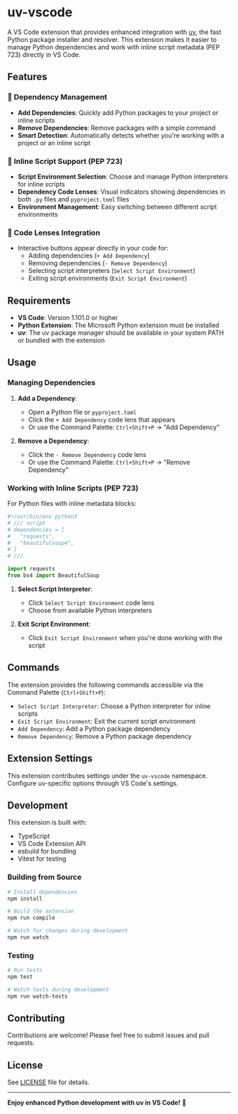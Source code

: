 # uv-vscode

A VS Code extension that provides enhanced integration with [uv](https://github.com/astral-sh/uv), the fast Python package installer and resolver. This extension makes it easier to manage Python dependencies and work with inline script metadata (PEP 723) directly in VS Code.

## Features

### 🔧 Dependency Management
- **Add Dependencies**: Quickly add Python packages to your project or inline scripts
- **Remove Dependencies**: Remove packages with a simple command
- **Smart Detection**: Automatically detects whether you're working with a project or an inline script

### 📝 Inline Script Support (PEP 723)
- **Script Environment Selection**: Choose and manage Python interpreters for inline scripts
- **Dependency Code Lenses**: Visual indicators showing dependencies in both `.py` files and `pyproject.toml` files
- **Environment Management**: Easy switching between different script environments

### 🎯 Code Lenses Integration
- Interactive buttons appear directly in your code for:
  - Adding dependencies (`+ Add Dependency`)
  - Removing dependencies (`- Remove Dependency`)
  - Selecting script interpreters (`Select Script Environment`)
  - Exiting script environments (`Exit Script Environment`)

## Requirements

- **VS Code**: Version 1.101.0 or higher
- **Python Extension**: The Microsoft Python extension must be installed
- **uv**: The uv package manager should be available in your system PATH or bundled with the extension

## Usage

### Managing Dependencies

1. **Add a Dependency**:
   - Open a Python file or `pyproject.toml`
   - Click the `+ Add Dependency` code lens that appears
   - Or use the Command Palette: `Ctrl+Shift+P` → "Add Dependency"

2. **Remove a Dependency**:
   - Click the `- Remove Dependency` code lens
   - Or use the Command Palette: `Ctrl+Shift+P` → "Remove Dependency"

### Working with Inline Scripts (PEP 723)

For Python files with inline metadata blocks:

```python
#!/usr/bin/env python3
# /// script
# dependencies = [
#   "requests",
#   "beautifulsoup4",
# ]
# ///

import requests
from bs4 import BeautifulSoup
```

1. **Select Script Interpreter**:
   - Click `Select Script Environment` code lens
   - Choose from available Python interpreters

2. **Exit Script Environment**:
   - Click `Exit Script Environment` when you're done working with the script

## Commands

The extension provides the following commands accessible via the Command Palette (`Ctrl+Shift+P`):

- `Select Script Interpreter`: Choose a Python interpreter for inline scripts
- `Exit Script Environment`: Exit the current script environment
- `Add Dependency`: Add a Python package dependency
- `Remove Dependency`: Remove a Python package dependency

## Extension Settings

This extension contributes settings under the `uv-vscode` namespace. Configure uv-specific options through VS Code's settings.

## Development

This extension is built with:
- TypeScript
- VS Code Extension API
- esbuild for bundling
- Vitest for testing

### Building from Source

```bash
# Install dependencies
npm install

# Build the extension
npm run compile

# Watch for changes during development
npm run watch
```

### Testing

```bash
# Run tests
npm test

# Watch tests during development
npm run watch-tests
```

## Contributing

Contributions are welcome! Please feel free to submit issues and pull requests.

## License

See [LICENSE](./build/LICENSE) file for details.

---

**Enjoy enhanced Python development with uv in VS Code!** 🚀

